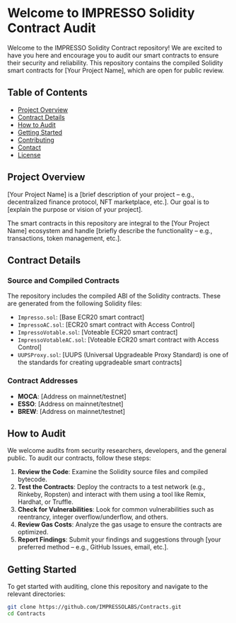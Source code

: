 # Welcome to IMPRESSO Solidity Contract Audit

Welcome to the IMPRESSO Solidity Contract repository! We are excited to have you here and encourage you to audit our smart contracts to ensure their security and reliability. This repository contains the compiled Solidity smart contracts for [Your Project Name], which are open for public review.

## Table of Contents

- [Project Overview](#project-overview)
- [Contract Details](#contract-details)
- [How to Audit](#how-to-audit)
- [Getting Started](#getting-started)
- [Contributing](#contributing)
- [Contact](#contact)
- [License](#license)

## Project Overview

[Your Project Name] is a [brief description of your project – e.g., decentralized finance protocol, NFT marketplace, etc.]. Our goal is to [explain the purpose or vision of your project].

The smart contracts in this repository are integral to the [Your Project Name] ecosystem and handle [briefly describe the functionality – e.g., transactions, token management, etc.].

## Contract Details

### Source and Compiled Contracts

The repository includes the compiled ABI of the Solidity contracts. These are generated from the following Solidity files:

- `Impresso.sol`: [Base ECR20 smart contract]
- `ImpressoAC.sol`: [ECR20 smart contract with Access Control]
- `ImpressoVotable.sol`: [Voteable ECR20 smart contract]
- `ImpressoVotableAC.sol`: [Voteable ECR20 smart contract with Access Control]
- `UUPSProxy.sol`: [UUPS (Universal Upgradeable Proxy Standard) is one of the standards for creating upgradeable smart contracts]

### Contract Addresses

- **MOCA**: [Address on mainnet/testnet]
- **ESSO**: [Address on mainnet/testnet]
- **BREW**: [Address on mainnet/testnet]

## How to Audit

We welcome audits from security researchers, developers, and the general public. To audit our contracts, follow these steps:

1. **Review the Code**: Examine the Solidity source files and compiled bytecode.
2. **Test the Contracts**: Deploy the contracts to a test network (e.g., Rinkeby, Ropsten) and interact with them using a tool like Remix, Hardhat, or Truffle.
3. **Check for Vulnerabilities**: Look for common vulnerabilities such as reentrancy, integer overflow/underflow, and others.
4. **Review Gas Costs**: Analyze the gas usage to ensure the contracts are optimized.
5. **Report Findings**: Submit your findings and suggestions through [your preferred method – e.g., GitHub Issues, email, etc.].

## Getting Started

To get started with auditing, clone this repository and navigate to the relevant directories:

```bash
git clone https://github.com/IMPRESSOLABS/Contracts.git
cd Contracts
